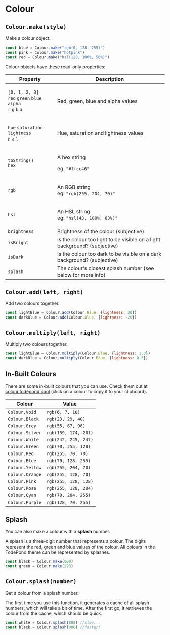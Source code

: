 # Colour

## `Colour.make(style)`

Make a colour object.

```javascript
const blue = Colour.make("rgb(0, 128, 255)")
const pink = Colour.make("hotpink")
const red = Colour.make("hsl(120, 100%, 50%)")
```

Colour objects have these read-only properties:

| Property                                                                                                                                                                    | Description                                                               |
| --------------------------------------------------------------------------------------------------------------------------------------------------------------------------- | ------------------------------------------------------------------------- |
| <p><code>[0, 1, 2, 3]</code><br><code>red</code> <code>green</code> <code>blue</code> <code>alpha</code><br><code>r</code> <code>g</code> <code>b</code> <code>a</code></p> | Red, green, blue and alpha values                                         |
| <p><code>hue</code> <code>saturation</code> <code>lightness</code><br><code>h</code> <code>s</code> <code>l</code></p>                                                      | Hue, saturation and lightness values                                      |
| <p><code>toString()</code><br><code>hex</code></p>                                                                                                                          | <p>A hex string</p><p>eg: <code>"#ffcc46"</code></p>                      |
| `rgb`                                                                                                                                                                       | <p>An RGB string<br>eg: <code>"rgb(255, 204, 70)"</code></p>              |
| `hsl`                                                                                                                                                                       | <p>An HSL string<br>eg: <code>"hsl(43, 100%, 63%)"</code></p>             |
| `brightness`                                                                                                                                                                | Brightness of the colour (subjective)                                     |
| `isBright`                                                                                                                                                                  | Is the colour too light to be visible on a light background? (subjective) |
| `isDark`                                                                                                                                                                    | Is the colour too dark to be visible on a dark background? (subjective)   |
| `splash`                                                                                                                                                                    | The colour's closest splash number (see below for more info)              |

## `Colour.add(left, right)`

Add two colours together.

```javascript
const lightBlue = Colour.add(Colour.Blue, {lightness: 20})
const darkBlue = Colour.add(Colour.Blue, {lightness: -20})
```

## `Colour.multiply(left, right)`

Multiply two colours together.

```javascript
const lightBlue = Colour.multiply(Colour.Blue, {lightness: 1.3})
const darkBlue = Colour.multiply(Colour.Blue, {lightness: 0.5})
```

## In-Built Colours

There are some in-built colours that you can use. Check them out at [colour.todepond.cool](https://colour.todepond.cool) (click on a colour to copy it to your clipboard).

| Colour          | Value                |
| --------------- | -------------------- |
| `Colour.Void`   | `rgb(6, 7, 10)`      |
| `Colour.Black`  | `rgb(23, 29, 40)`    |
| `Colour.Grey`   | `rgb(55, 67, 98)`    |
| `Colour.Silver` | `rgb(159, 174, 201)` |
| `Colour.White`  | `rgb(242, 245, 247)` |
| `Colour.Green`  | `rgb(70, 255, 128)`  |
| `Colour.Red`    | `rgb(255, 70, 70)`   |
| `Colour.Blue`   | `rgb(70, 128, 255)`  |
| `Colour.Yellow` | `rgb(255, 204, 70)`  |
| `Colour.Orange` | `rgb(255, 128, 70)`  |
| `Colour.Pink`   | `rgb(255, 128, 128)` |
| `Colour.Rose`   | `rgb(255, 128, 204)` |
| `Colour.Cyan`   | `rgb(70, 204, 255)`  |
| `Colour.Purple` | `rgb(128, 70, 255)`  |

## Splash

You can also make a colour with a **splash** number.

A splash is a three-digit number that represents a colour. The digits represent the red, green and blue values of the colour. All colours in the TodePond theme can be represented by splashes.

```javascript
const black = Colour.make(000)
const green = Colour.make(293)
```

## `Colour.splash(number)`

Get a colour from a splash number.

The first time you use this function, it generates a cache of all splash numbers, which will take a bit of time. After the first go, it retrieves the colour from the cache, which should be quick.

```javascript
const white = Colour.splash(888) //slow...
const black = Colour.splash(000) //faster!
```

